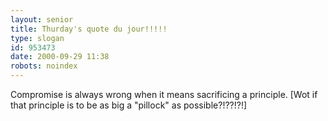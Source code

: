 ```yaml
---
layout: senior
title: Thurday's quote du jour!!!!!
type: slogan
id: 953473
date: 2000-09-29 11:38
robots: noindex
---
```

Compromise is always wrong when it means sacrificing a principle. [Wot if that principle is to be as big a "pillock" as possible?!??!?!]